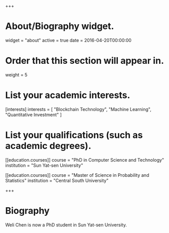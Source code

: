 +++
# About/Biography widget.
widget = "about"
active = true
date = 2016-04-20T00:00:00

# Order that this section will appear in.
weight = 5

# List your academic interests.
[interests]
  interests = [
    "Blockchain Technology",
    "Machine Learning",
    "Quantitative Investment"
  ]

# List your qualifications (such as academic degrees).
[[education.courses]]
  course = "PhD in Computer Science and Technology"
  institution = "Sun Yat-sen University"


[[education.courses]]
  course = "Master of Science in Probability and Statistics"
  institution = "Central South University"



 
+++

# Biography

Weli Chen is now a PhD student in Sun Yat-sen University.
